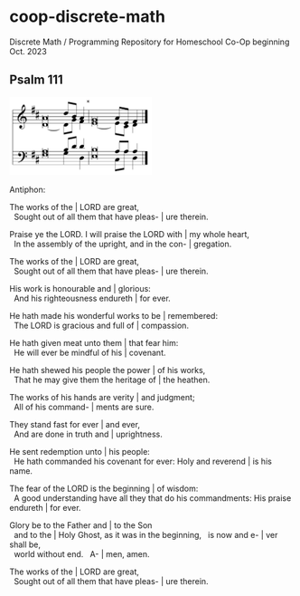 # coop-discrete-math
Discrete Math / Programming Repository for Homeschool Co-Op beginning Oct. 2023

## Psalm 111

<img src="./assets/img/ps111-tone.png" alt="Psalm Tone" width=50%>

Antiphon:

The works of the | LORD are great,  
&nbsp;&nbsp;Sought out of all them that have pleas- | ure therein.

Praise ye the LORD. I will praise the LORD with | my whole heart,  
&nbsp;&nbsp;In the assembly of the upright, and in the con- | gregation.

The works of the | LORD are great,  
&nbsp;&nbsp;Sought out of all them that have pleas- | ure therein.

His work is honourable and | glorious:  
&nbsp;&nbsp;And his righteousness endureth | for ever.

He hath made his wonderful works to be | remembered:  
&nbsp;&nbsp;The LORD is gracious and full of | compassion.

He hath given meat unto them | that fear him:  
&nbsp;&nbsp;He will ever be mindful of his | covenant.

He hath shewed his people the power | of his works,  
&nbsp;&nbsp;That he may give them the heritage of | the heathen.

The works of his hands are verity | and judgment;  
&nbsp;&nbsp;All of his command- | ments are sure.

They stand fast for ever | and ever,  
&nbsp;&nbsp;And are done in truth and | uprightness.

He sent redemption unto | his people:  
&nbsp;&nbsp;He hath commanded his covenant for ever: Holy and reverend | is his name.

The fear of the LORD is the beginning | of wisdom:  
&nbsp;&nbsp;A good understanding have all they that do his commandments: His praise endureth | for ever.

Glory be to the Father and | to the Son   
&nbsp;&nbsp;and to the | Holy Ghost,
as it was in the beginning,
&nbsp;&nbsp;is now and e- | ver shall be,  
&nbsp;&nbsp;world without end.
&nbsp;&nbsp;A- | men, amen.

The works of the | LORD are great,  
&nbsp;&nbsp;Sought out of all them that have pleas- | ure therein.

